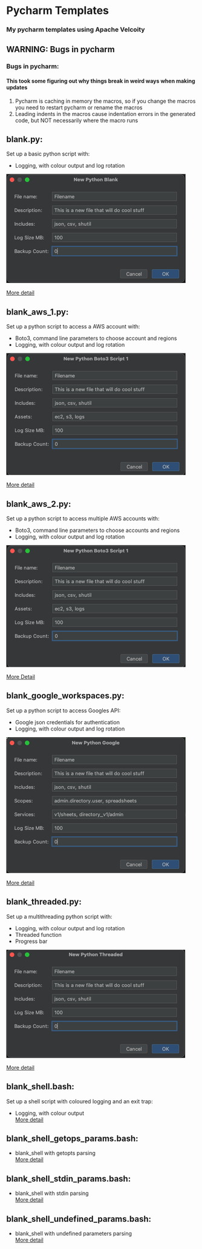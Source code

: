 # Pycharm Templates

### My pycharm templates using Apache Velcoity

## WARNING: Bugs in pycharm

### Bugs in pycharm:

#### This took some figuring out why things break in weird ways when making updates

1. Pycharm is caching in memory the macros, so if you change the macros you need to restart pycharm or rename the macros
2. Leading indents in the macros cause indentation errors in the generated code, but NOT necessarily where the macro
   runs

## blank.py:

Set up a basic python script with:

- Logging, with colour output and log rotation

![New Doc](media/blank.png)

[More detail](README_BLANK_PY.md)

## blank_aws_1.py:

Set up a python script to access a AWS account with:

- Boto3, command line parameters to choose account and regions
- Logging, with colour output and log rotation

![New Doc](media/blank_aws.png)

[More detail](README_BLANK_AWS_PY.md)

## blank_aws_2.py:

Set up a python script to access multiple AWS accounts with:

- Boto3, command line parameters to choose accounts and regions
- Logging, with colour output and log rotation

![New Doc](media/blank_aws.png)

[More Detail](README_BLANK_AWS_PY.md)

## blank_google_workspaces.py:

Set up a python script to access Googles API:

- Google json credentials for authentication
- Logging, with colour output and log rotation

![New Doc](media/blank_google_workspace.png)

[More detail](README_BLANK_GOOGLE_WORKSPACES_PY.md)

## blank_threaded.py:

Set up a multithreading python script with:

- Logging, with colour output and log rotation
- Threaded function
- Progress bar

![New Doc](media/blank_multithreaded.png)

[More detail](README_BLANK_THREADED_PY.md)

## blank_shell.bash:

Set up a shell script with coloured logging and an exit trap:

- Logging, with colour output \
  [More detail](README_BLANK_SHELL.md)

## blank_shell_getops_params.bash:

- blank_shell with getopts parsing \
  [More detail](README_BLANK_SHELL.md)

## blank_shell_stdin_params.bash:

- blank_shell with stdin parsing \
  [More detail](README_BLANK_SHELL.md)

## blank_shell_undefined_params.bash:

- blank_shell with undefined parameters parsing \
  [More detail](README_BLANK_SHELL.md)

